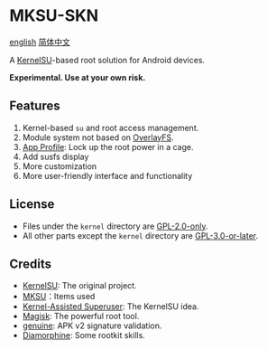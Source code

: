 # MKSU-SKN
[english](https://github.com/ShirkNeko/KernelSU/edit/susfs/docs/README.md) [简体中文](https://github.com/ShirkNeko/KernelSU/edit/susfs/docs/README-zh.md)

A [KernelSU](https://github.com/5ec1cff/KernelSU)-based root solution for Android devices.

**Experimental. Use at your own risk.**

## Features

1. Kernel-based `su` and root access management.
2. Module system not based on [OverlayFS](https://en.wikipedia.org/wiki/OverlayFS).
3. [App Profile](https://kernelsu.org/guide/app-profile.html): Lock up the root power in a cage.
4. Add susfs display
5. More customization
6. More user-friendly interface and functionality

## License

- Files under the `kernel` directory are [GPL-2.0-only](https://www.gnu.org/licenses/old-licenses/gpl-2.0.en.html).
- All other parts except the `kernel` directory are [GPL-3.0-or-later](https://www.gnu.org/licenses/gpl-3.0.html).

## Credits

- [KernelSU](https://github.com/tiann/KernelSU): The original project.
- [MKSU](https://github.com/5ec1cff/KernelSU)：Items used
- [Kernel-Assisted Superuser](https://git.zx2c4.com/kernel-assisted-superuser/about/): The KernelSU idea.
- [Magisk](https://github.com/topjohnwu/Magisk): The powerful root tool.
- [genuine](https://github.com/brevent/genuine/): APK v2 signature validation.
- [Diamorphine](https://github.com/m0nad/Diamorphine): Some rootkit skills.
